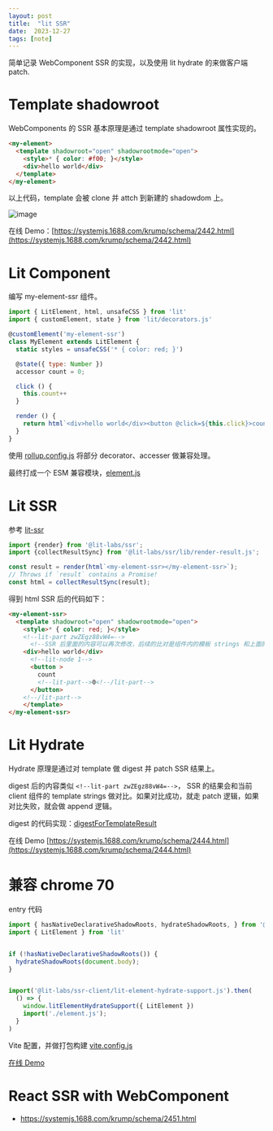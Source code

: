```yaml
---
layout: post
title:  "lit SSR"
date:  2023-12-27
tags: [note]
---
```


  简单记录 WebComponent SSR 的实现，以及使用 lit hydrate 的来做客户端 patch.

# Template shadowroot

  WebComponents 的 SSR 基本原理是通过 template shadowroot 属性实现的。

```html
<my-element>
  <template shadowroot="open" shadowrootmode="open">
    <style>* { color: #f00; }</style>
    <div>hello world</div>
  </template>
</my-element>
```

  以上代码，template 会被 clone 并 attch 到新建的 shadowdom 上。

![image](https://github.com/zhoukekestar/notes/assets/7157346/d5452cfa-b78c-424b-9787-90fe498459e8)


在线 Demo：[https://systemjs.1688.com/krump/schema/2442.html](https://systemjs.1688.com/krump/schema/2442.html)


# Lit Component

编写 my-element-ssr 组件。

```js
import { LitElement, html, unsafeCSS } from 'lit'
import { customElement, state } from 'lit/decorators.js'

@customElement('my-element-ssr')
class MyElement extends LitElement {
  static styles = unsafeCSS('* { color: red; }')

  @state({ type: Number })
  accessor count = 0;

  click () {
    this.count++
  }

  render () {
    return html`<div>hello world</div><button @click=${this.click}>count ${this.count}</button>`;
  }
}
```

  使用 [rollup.config.js](https://g.alicdn.com/code/npm/@ali/my-element-ssr/0.0.2/rollup.config.js) 将部分 decorator、accesser 做兼容处理。

  最终打成一个 ESM 兼容模块，[element.js](https://g.alicdn.com/code/npm/@ali/my-element-ssr/0.0.2/element.js)

# Lit SSR

  参考 [lit-ssr](https://lit.dev/docs/ssr/server-usage/)

```js
import {render} from '@lit-labs/ssr';
import {collectResultSync} from '@lit-labs/ssr/lib/render-result.js';

const result = render(html`<my-element-ssr></my-element-ssr>`);
// Throws if `result` contains a Promise!
const html = collectResultSync(result);
```

  得到 html SSR 后的代码如下：

```html
<my-element-ssr>
  <template shadowroot="open" shadowrootmode="open">
    <style>* { color: red; }</style>
    <!--lit-part zwZEgz88vW4=-->
      <!--SSR 后里面的内容可以再次修改，后续的比对是组件内的模板 strings 和上面的这个 digest -->
    <div>hello world</div>
      <!--lit-node 1-->
      <button >
        count
        <!--lit-part-->0<!--/lit-part-->
      </button>
    <!--/lit-part-->
    </template>
</my-element-ssr>
```

# Lit Hydrate

  Hydrate 原理是通过对 template 做 digest 并 patch SSR 结果上。

  digest 后的内容类似 `<!--lit-part zwZEgz88vW4=-->`， SSR 的结果会和当前 client 组件的 template strings 做对比。如果对比成功，就走 patch 逻辑，如果对比失败，就会做 append 逻辑。

  digest 的代码实现：[digestForTemplateResult](https://github.com/lit/lit/blob/25fbfba9c0f1b97d720a981831c59c08472ba6ee/packages/labs/ssr-client/src/lib/hydrate-lit-html.ts#L278)

  在线 Demo [https://systemjs.1688.com/krump/schema/2444.html](https://systemjs.1688.com/krump/schema/2444.html)


# 兼容 chrome 70

entry 代码

```js
import { hasNativeDeclarativeShadowRoots, hydrateShadowRoots, } from '@webcomponents/template-shadowroot/template-shadowroot.js';
import { LitElement } from 'lit'


if (!hasNativeDeclarativeShadowRoots()) {
  hydrateShadowRoots(document.body);
}


import('@lit-labs/ssr-client/lit-element-hydrate-support.js').then(
  () => {
    window.litElementHydrateSupport({ LitElement })
    import('./element.js');
  }
)
```

Vite 配置，并做打包构建 [vite.config.js](https://g.alicdn.com/code/npm/@ali/my-element-ssr/0.0.2/vite.config.js)

[在线 Demo](https://g.alicdn.com/code/npm/@ali/my-element-ssr/0.0.2/index.html)


# React SSR with WebComponent

* https://systemjs.1688.com/krump/schema/2451.html
